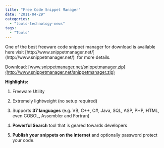 ```yaml
---
title: "Free Code Snippet Manager"
date: "2011-04-29"
categories: 
  - "tools-technology-news"
tags: 
  - "Tools"
---
```


One of the best freeware code snippet manager for download is available here visit [](http://www.snippetmanager.net/ "http://www.snippetmanager.net/")[http://www.snippetmanager.net/](http://www.snippetmanager.net/)  for more details.

Download: [www.snippetmanager.net/snippetmanager.zip](http://www.snippetmanager.net/snippetmanager.zip)

**Highlights:**

1. Freeware Utility
    
2. Extremely lightweight (no setup required)
    
3. Supports **37 languages** (e.g. VB, C++, C#, Java, SQL, ASP, PHP, HTML, even COBOL, Assembler and Fortran)
    
4. **Powerful Search** tool that is geared towards developers
    
5. **Publish your snippets on the Internet** and optionally password protect your code.
    
